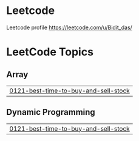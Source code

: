 # Leetcode
Leetcode profile
https://leetcode.com/u/Bidit_das/

<!---LeetCode Topics Start-->
# LeetCode Topics
## Array
|  |
| ------- |
| [0121-best-time-to-buy-and-sell-stock](https://github.com/Biditdas-06/Leetcode/tree/master/0121-best-time-to-buy-and-sell-stock) |
## Dynamic Programming
|  |
| ------- |
| [0121-best-time-to-buy-and-sell-stock](https://github.com/Biditdas-06/Leetcode/tree/master/0121-best-time-to-buy-and-sell-stock) |
<!---LeetCode Topics End-->